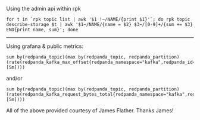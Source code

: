 

Using the admin api within rpk

```
for t in `rpk topic list | awk '$1 !~/NAME/{print $1}'`; do rpk topic describe-storage $t | awk '$1~/NAME/{name = $2} $3~/[0-9]+/{sum += $3} END{print name, sum}'; done
```

---


Using grafana & public metrics:

```
sum by(redpanda_topic)(max by(redpanda_topic, redpanda_partition)(rate(redpanda_kafka_max_offset{redpanda_namespace="kafka",redpanda_id="cmnusu3qaeg64ledkssg"}[5m])))
```

and/or

```
sum by(redpanda_topic)(max by(redpanda_topic, redpanda_partition)(rate(redpanda_kafka_request_bytes_total{redpanda_namespace="kafka",redpanda_id="cmnusu3qaeg64ledkssg"}[5m])))
```


All of the above provided courtesy of James Flather.  Thanks James!
